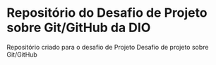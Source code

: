 # Repositório do Desafio de Projeto sobre Git/GitHub da DIO

Repositório criado para o desafio de Projeto
Desafio de projeto sobre Git/GitHub
